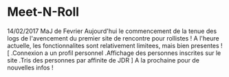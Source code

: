 # Meet-N-Roll

14/02/2017
	MaJ de Fevrier
Aujourd'hui le commencement de la tenue des logs de l'avencement du premier 
site de rencontre pour rollistes ! A l'heure actuelle, les fonctionnalites 
sont relativement limitees, mais bien presentes !
[
.Connexion a un profil personnel
.Affichage des personnes inscrites sur le site
.Tris des personnes par affinite de JDR
]
A la prochaine pour de nouvelles infos !
